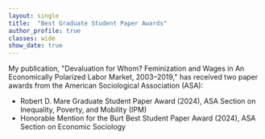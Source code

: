 ```yaml
---
layout: single
title:  "Best Graduate Student Paper Awards"
author_profile: true
classes: wide
show_date: true
---
```

<!-- <p class="page__meta"> <i class="fas fa-calendar-alt" aria-hidden="true"></i> {{ page.date | date: "%B %d, %Y" }}</p> -->
My publication, "Devaluation for Whom? Feminization and Wages in An Economically Polarized Labor Market, 2003–2019," has received two paper awards from the American Sociological Association (ASA): 
- Robert D. Mare Graduate Student Paper Award (2024), ASA Section on Inequality, Poverty, and Mobility (IPM)
- Honorable Mention for the Burt Best Student Paper Award (2024), ASA Section on Economic Sociology
<p>
</p>

